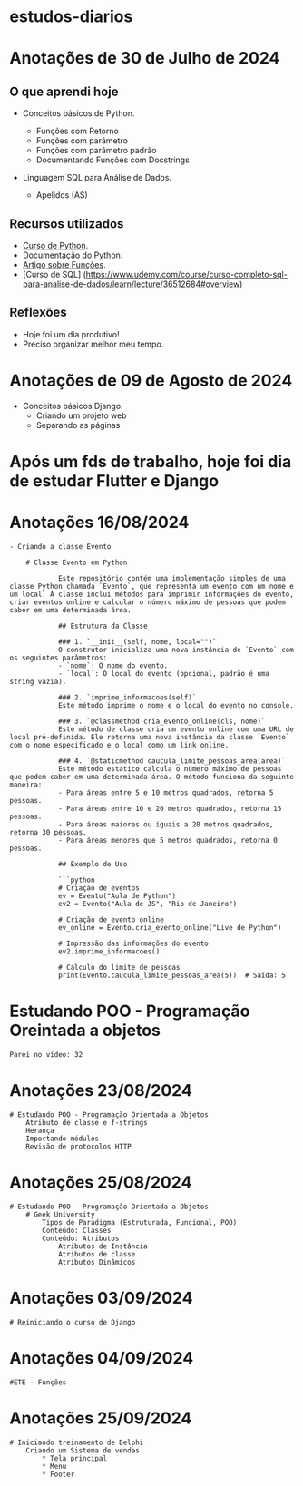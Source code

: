# estudos-diarios

# Anotações de 30 de Julho de 2024

## O que aprendi hoje

- Conceitos básicos de Python.
	- Funções com Retorno
	- Funções com parâmetro
	- Funções com parâmetro padrão
	- Documentando Funções com Docstrings

- Linguagem SQL para Análise de Dados.
	- Apelidos (AS)

## Recursos utilizados

- [Curso de Python](https://www.udemy.com/course/curso-de-programacao-em-python-do-basico-ao-avancado/learn/lecture/11892850#overview).
- [Documentação do Python](https://docs.python.org/pt-br/3/library/functions.html).
- [Artigo sobre Funções](https://medium.com/luizalabs/fun%C3%A7%C3%B5es-em-python-entendendo-par%C3%A2metros-argumentos-args-e-kwargs-4291b1f817f6).
- [Curso de SQL] (https://www.udemy.com/course/curso-completo-sql-para-analise-de-dados/learn/lecture/36512684#overview)

## Reflexões

- Hoje foi um dia produtivo!
- Preciso organizar melhor meu tempo.


# Anotações de 09 de Agosto de 2024
- Conceitos básicos Django.
	- Criando um projeto web
	- Separando as páginas
	
# Após um fds de trabalho, hoje foi dia de estudar Flutter e Django

# Anotações 16/08/2024
	- Criando a classe Evento

		# Classe Evento em Python

				Este repositório contém uma implementação simples de uma classe Python chamada `Evento`, que representa um evento com um nome e um local. A classe inclui métodos para imprimir informações do evento, criar eventos online e calcular o número máximo de pessoas que podem caber em uma determinada área.

				## Estrutura da Classe

				### 1. `__init__(self, nome, local="")`
				O construtor inicializa uma nova instância de `Evento` com os seguintes parâmetros:
				- `nome`: O nome do evento.
				- `local`: O local do evento (opcional, padrão é uma string vazia).

				### 2. `imprime_informacoes(self)`
				Este método imprime o nome e o local do evento no console.

				### 3. `@classmethod cria_evento_online(cls, nome)`
				Este método de classe cria um evento online com uma URL de local pré-definida. Ele retorna uma nova instância da classe `Evento` com o nome especificado e o local como um link online.

				### 4. `@staticmethod caucula_limite_pessoas_area(area)`
				Este método estático calcula o número máximo de pessoas que podem caber em uma determinada área. O método funciona da seguinte maneira:
				- Para áreas entre 5 e 10 metros quadrados, retorna 5 pessoas.
				- Para áreas entre 10 e 20 metros quadrados, retorna 15 pessoas.
				- Para áreas maiores ou iguais a 20 metros quadrados, retorna 30 pessoas.
				- Para áreas menores que 5 metros quadrados, retorna 0 pessoas.

				## Exemplo de Uso

				```python
				# Criação de eventos
				ev = Evento("Aula de Python")
				ev2 = Evento("Aula de JS", "Rio de Janeiro")

				# Criação de evento online
				ev_online = Evento.cria_evento_online("Live de Python")

				# Impressão das informações do evento
				ev2.imprime_informacoes()

				# Cálculo do limite de pessoas
				print(Evento.caucula_limite_pessoas_area(5))  # Saída: 5


# Estudando POO - Programação Oreintada a objetos
	Parei no vídeo: 32

# Anotações 23/08/2024
	# Estudando POO - Programação Orientada a Objetos
		Atributo de classe e f-strings
		Herança 
		Importando módulos
		Revisão de protocolos HTTP

# Anotações 25/08/2024
	# Estudando POO - Programação Orientada a Objetos
		# Geek University
			Tipos de Paradigma (Estruturada, Funcional, POO)
			Conteúdo: Classes
			Conteúdo: Atributos
				Atributos de Instância
				Atributos de classe
				Atributos Dinâmicos

# Anotações 03/09/2024
	# Reiniciando o curso de Django

# Anotações 04/09/2024
	#ETE - Funções

# Anotações 25/09/2024
	# Iniciando treinamento de Delphi
		Criando um Sistema de vendas
			* Tela principal
			* Menu
			* Footer